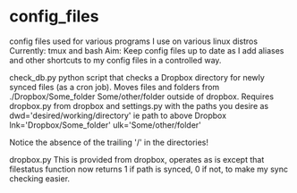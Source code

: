 config_files
============
config files used for various programs I use on various linux distros
Currently: tmux and bash
Aim: Keep config files up to date as I add aliases and other shortcuts to my config files in a controlled way.

check_db.py
python script that checks a Dropbox directory for newly synced files (as a cron job).
Moves files and folders from ./Dropbox/Some_folder Some/other/folder outside of dropbox.
Requires dropbox.py from dropbox and settings.py with the paths you desire as
dwd='desired/working/directory' ie path to above Dropbox
lnk='Dropbox/Some_folder'
ulk='Some/other/folder'

Notice the absence of the trailing '/' in the directories!

dropbox.py
This is provided from dropbox, operates as is except that filestatus function now returns 1 if path is synced, 0 if not, to make my sync checking easier.


